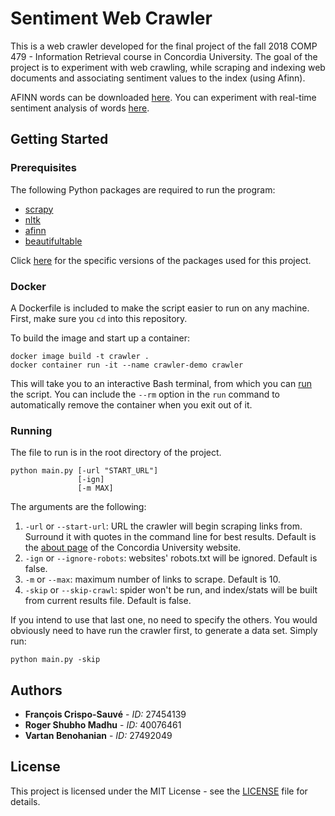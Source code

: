 # Sentiment Web Crawler

This is a web crawler developed for the final project of the fall 2018 COMP 479 - Information Retrieval course in Concordia University. The goal of the project is to experiment with web crawling, while scraping and indexing web documents and associating sentiment values to the index (using Afinn).

AFINN words can be downloaded [here](http://www2.imm.dtu.dk/pubdb/views/publication_details.php?id=6010). You can experiment with real-time sentiment analysis of words [here](https://darenr.github.io/afinn/).

## Getting Started

### Prerequisites

The following Python packages are required to run the program:

- [scrapy](https://scrapy.org/)
- [nltk](https://pypi.org/project/nltk/)
- [afinn](https://pypi.org/project/afinn/)
- [beautifultable](https://pypi.org/project/beautifultable/)

Click [here](requirements.txt) for the specific versions of the packages used for this project.

### Docker

A Dockerfile is included to make the script easier to run on any machine. First, make sure you `cd` into this repository.

To build the image and start up a container:

```
docker image build -t crawler .
docker container run -it --name crawler-demo crawler
```

This will take you to an interactive Bash terminal, from which you can [run](#running) the script. You can include the `--rm` option in the `run` command to automatically remove the container when you exit out of it.

### Running

The file to run is in the root directory of the project.

```
python main.py [-url "START_URL"]
               [-ign]
               [-m MAX]
```

The arguments are the following:

1. `-url` or `--start-url`: URL the crawler will begin scraping links from. Surround it with quotes in the command line for best results. Default is the [about page](https://www.concordia.ca/about.html) of the Concordia University website.
2. `-ign` or `--ignore-robots`: websites' robots.txt will be ignored. Default is false.
3. `-m` or `--max`: maximum number of links to scrape. Default is 10.
4. `-skip` or `--skip-crawl`: spider won't be run, and index/stats will be built from current results file. Default is false.

If you intend to use that last one, no need to specify the others. You would obviously need to have run the crawler first, to generate a data set. Simply run:

```
python main.py -skip
```

## Authors

- **François Crispo-Sauvé** - *ID:* 27454139
- **Roger Shubho Madhu** - *ID:* 40076461
- **Vartan Benohanian** - *ID:* 27492049

## License

This project is licensed under the MIT License - see the [LICENSE](LICENSE) file for details.
